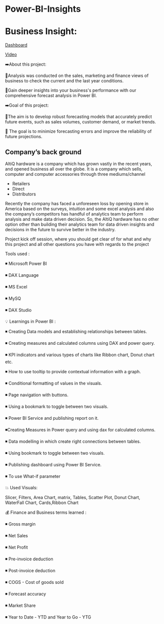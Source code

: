 # Power-BI-Insights
# Business Insight:
[Dashboard](https://app.powerbi.com/view?r=eyJrIjoiMjcyZDkyM2ItY2E2OC00OTk4LThkN2ItYmFiYWE2YzllMmUxIiwidCI6ImM2ZTU0OWIzLTVmNDUtNDAzMi1hYWU5LWQ0MjQ0ZGM1YjJjNCJ9)

[Video](https://youtu.be/qbOz4K1cAZI)

➡️About this project:

🔴Analysis was conducted on the sales, marketing and finance views of business to check the current and the last year conditions.

🔴Gain deeper insights into your business's performance with our comprehensive forecast analysis in Power BI.

➡️Goal of this project:

🔴The aim is to develop robust forecasting models that accurately predict future events, such as sales volumes, customer demand, or market trends.

🔴 The goal is to minimize forecasting errors and improve the reliability of future projections.
## Company’s back ground

AltiQ hardware is a company which has grown vastly in the recent years, and opened business all over the globe. It is a company which sells, computer and computer accessories through three mediums/channel

- Retailers
- Direct
- Distributors

Recently the company has faced a unforeseen loss by opening store in America based on the surveys, intuition and some excel analysis and also the company’s competitors has handful of analytics team to perform analysis and make data driven decision. So, the AltiQ hardware has no other option other than building their analytics team for data driven insights and decisions in the future to survive better in the industry. 

Project kick off session, where you should get clear of for what and why this project and all other questions you have with regards to the project


Tools used :

◾ Microsoft Power BI

◾ DAX Language

◾ MS Excel

◾ MySQ

◾ DAX Studio

💡 Learnings in Power BI :

◾ Creating Data models and establishing relationships between tables.

◾ Creating measures and calculated columns using DAX and power query.

◾ KPI indicators and various types of charts like Ribbon chart, Donut chart etc.

◾ How to use tooltip to provide contextual information with a graph.

◾ Conditional formatting of values in the visuals.

◾ Page navigation with buttons.

◾ Using a bookmark to toggle between two visuals.

◾ Power BI Service and publishing report on it.

◾Creating Measures in Power query and using dax for calculated columns.

◾ Data modelling in which create right connections between tables.

◾ Using bookmark to toggle between two visuals.

◾ Publishing dashboard using Power BI Service.

◾ To use What-if parameter

💥 Used Visuals:

  Slicer, Filters, Area Chart, matrix, Tables, Scatter Plot, Donut Chart, WaterFall Chart, Cards,Ribbon Chart


💰 Finance and Business terms learned :

◾ Gross margin

◾ Net Sales

◾ Net Profit

◾ Pre-invoice deduction

◾ Post-invoice deduction

◾ COGS - Cost of goods sold

◾ Forecast accuracy

◾ Market Share

◾ Year to Date - YTD and Year to Go - YTG
